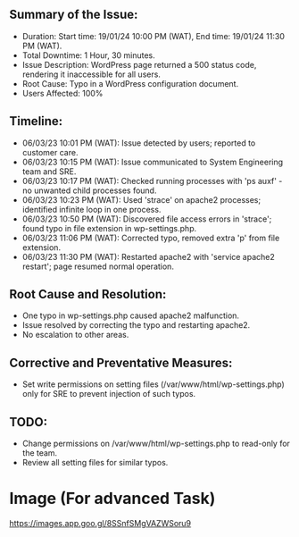 ## Summary of the Issue:

* Duration: Start time: 19/01/24 10:00 PM (WAT), End time: 19/01/24 11:30 PM (WAT).
* Total Downtime: 1 Hour, 30 minutes.
* Issue Description: WordPress page returned a 500 status code, rendering it inaccessible for all users.
* Root Cause: Typo in a WordPress configuration document.
* Users Affected: 100%

## Timeline:

* 06/03/23 10:01 PM (WAT): Issue detected by users; reported to customer care.
* 06/03/23 10:15 PM (WAT): Issue communicated to System Engineering team and SRE.
* 06/03/23 10:17 PM (WAT): Checked running processes with 'ps auxf' - no unwanted child processes found.
* 06/03/23 10:23 PM (WAT): Used 'strace' on apache2 processes; identified infinite loop in one process.
* 06/03/23 10:50 PM (WAT): Discovered file access errors in 'strace'; found typo in file extension in wp-settings.php.
* 06/03/23 11:06 PM (WAT): Corrected typo, removed extra 'p' from file extension.
* 06/03/23 11:30 PM (WAT): Restarted apache2 with 'service apache2 restart'; page resumed normal operation.

## Root Cause and Resolution:

* One typo in wp-settings.php caused apache2 malfunction.
* Issue resolved by correcting the typo and restarting apache2.
* No escalation to other areas.

## Corrective and Preventative Measures:

* Set write permissions on setting files (/var/www/html/wp-settings.php) only for SRE to prevent injection of such typos.

## TODO:

* Change permissions on /var/www/html/wp-settings.php to read-only for the team.
* Review all setting files for similar typos.

# Image (For advanced Task)
https://images.app.goo.gl/8SSnfSMgVAZWSoru9
